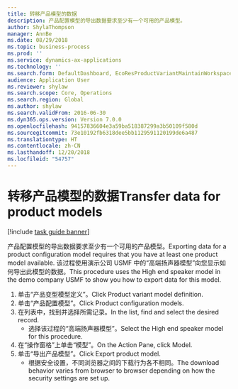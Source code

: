 ```yaml
---
title: 转移产品模型的数据
description: 产品配置模型的导出数据要求至少有一个可用的产品模型。
author: ShylaThompson
manager: AnnBe
ms.date: 08/29/2018
ms.topic: business-process
ms.prod: ''
ms.service: dynamics-ax-applications
ms.technology: ''
ms.search.form: DefaultDashboard, EcoResProductVariantMaintainWorkspace, PCProductConfigurationModelListPage
audience: Application User
ms.reviewer: shylaw
ms.search.scope: Core, Operations
ms.search.region: Global
ms.author: shylaw
ms.search.validFrom: 2016-06-30
ms.dyn365.ops.version: Version 7.0.0
ms.openlocfilehash: 94157836604e3a59ba518387299a3b50109f580d
ms.sourcegitcommit: 73e10192fb6318dee5bb1129591120199de6a487
ms.translationtype: HT
ms.contentlocale: zh-CN
ms.lasthandoff: 12/20/2018
ms.locfileid: "54757"
---
```

# <a name="transfer-data-for-product-models"></a><span data-ttu-id="b7ea6-103">转移产品模型的数据</span><span class="sxs-lookup"><span data-stu-id="b7ea6-103">Transfer data for product models</span></span>

[!include [task guide banner](../../includes/task-guide-banner.md)]

<span data-ttu-id="b7ea6-104">产品配置模型的导出数据要求至少有一个可用的产品模型。</span><span class="sxs-lookup"><span data-stu-id="b7ea6-104">Exporting data for a product configuration model requires that you have at least one product model available.</span></span> <span data-ttu-id="b7ea6-105">该过程使用演示公司 USMF 中的“高端扬声器模型”向您显示如何导出此模型的数据。</span><span class="sxs-lookup"><span data-stu-id="b7ea6-105">This procedure uses the High end speaker model in the demo company USMF to show you how to export data for this model.</span></span>

1. <span data-ttu-id="b7ea6-106">单击“产品变型模型定义”。</span><span class="sxs-lookup"><span data-stu-id="b7ea6-106">Click Product variant model definition.</span></span>
2. <span data-ttu-id="b7ea6-107">单击“产品配置模型”。</span><span class="sxs-lookup"><span data-stu-id="b7ea6-107">Click Product configuration models.</span></span>
3. <span data-ttu-id="b7ea6-108">在列表中，找到并选择所需记录。</span><span class="sxs-lookup"><span data-stu-id="b7ea6-108">In the list, find and select the desired record.</span></span>
    * <span data-ttu-id="b7ea6-109">选择该过程的“高端扬声器模型”。</span><span class="sxs-lookup"><span data-stu-id="b7ea6-109">Select the High end speaker model for this procedure.</span></span>  
4. <span data-ttu-id="b7ea6-110">在“操作窗格”上单击“模型”。</span><span class="sxs-lookup"><span data-stu-id="b7ea6-110">On the Action Pane, click Model.</span></span>
5. <span data-ttu-id="b7ea6-111">单击“导出产品模型”。</span><span class="sxs-lookup"><span data-stu-id="b7ea6-111">Click Export product model.</span></span>
    * <span data-ttu-id="b7ea6-112">根据安全设置，不同浏览器之间的下载行为各不相同。</span><span class="sxs-lookup"><span data-stu-id="b7ea6-112">The download behavior varies from browser to browser depending on how the security settings are set up.</span></span>  

